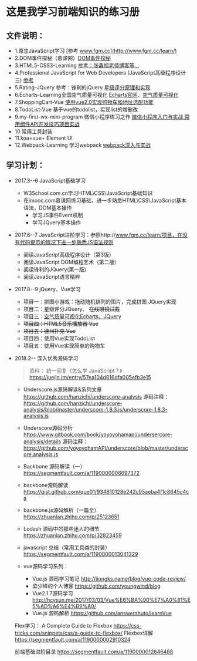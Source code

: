 # 这是我学习前端知识的练习册


## 文件说明：

* 1.原生JavaScript学习 [参考 www.fgm.cc](http://www.fgm.cc/learn/)
* 2.DOM事件探秘（慕课网）[DOM事件探秘](https://www.imooc.com/learn/138)  
* 3.HTML5-CSS3-Learning [参考：张鑫旭老师博客等...](http://www.zhangxinxu.com/wordpress/)
* 4.Professional JavaScript for Web Developers (JavaScript高级程序设计三) [参考](https://github.com/qianlongo/professional-js)
* 5.Rating-JQuery 参考：锋利的jQuery [星级评分原理和实现](https://www.imooc.com/learn/842) 
* 6.Echarts-Learning全国空气质量可视化 [Echarts官网](http://echarts.baidu.com/index.html)、[空气质量可视化](http://ife.baidu.com/course/detail/id/55)
* 7.ShoppingCart-Vue [使用vue2.0实现购物车和地址选配功能](https://www.imooc.com/learn/796)
* 8.TodoList-Vue 基于vue的todolist，实现list的增删改
* 9.my-first-wx-mini-program 微信小程序练习之作 [微信小程序入门与实战 常用组件API开发技巧项目实战](https://coding.imooc.com/learn/list/75.html)
* 10.常用工具封装
* 11.koa+vue+ Element UI
* 12.Webpack-Learning 学习webpack [webpack深入与实战](https://www.imooc.com/learn/802)


## 学习计划：

+ 2017.3--6 JavaScript基础学习
  + W3School.com.cn学习HTML\CSS\JavaScript基础知识
  + 在imooc.com慕课网练习基础，进一步熟悉HTML\CSS\JavaScript基本语法，DOM基本操作
	+ 学习JS事件Event机制
	+ 学习JQuery基本操作

+ 2017.6--7 JavaScript进阶学习：参照http://www.fgm.cc/learn/项目，在没有代码提示的情况下进一步熟悉JS语法规则
	+ 阅读JavaScript高级程序设计（第3版）
	+ 阅读JavaScript DOM编程艺术（第二版）
	+ 阅读锋利的JQuery(第一版)
	+ 阅读JavaScript语言精粹

+ 2017.8--9 jQuery、Vue学习
	+ 项目一：拼图小游戏：拖动随机排列的图片，完成拼图 JQuery实现
	+ 项目二：星级评分JQuery、 ~~在线眼镜试戴~~  
	+ 项目三：[空气质量可视化Echarts、JQuery](http://ife.baidu.com/course/detail/id/55)
	+ ~~项目四：HTML5音乐播放器 Vue~~ 
	+ ~~项目五：德州扑克 Vue~~ 
	+ 项目四：使用Vue实现TodoList
	+ 项目五：使用Vue实现简单的购物车

+ 2018.2-- 深入优秀源码学习
	> 资料： 统一回复《怎么学 JavaScript？》 https://juejin.im/entry/57ea104d816dfa005efb3e15
	
	* Underscore.js源码解读&系列文章 
		https://github.com/hanzichi/underscore-analysis 
		源码注释：https://github.com/hanzichi/underscore-analysis/blob/master/underscore-1.8.3.js/underscore-1.8.3-analysis.js
	* Underscore源码分析 
	 	https://www.gitbook.com/book/yoyoyohamapi/undersercore-analysis/details
	 	源码注释：https://github.com/yoyoyohamAPI/underscore/blob/master/underscore.analysis.js

	* Backbone 源码解读（一） https://segmentfault.com/a/1190000006697372
	* backbone源码解读 https://gist.github.com/que01/934810128e242c95aeba4f1c8645c4ca
	* backbone.js源码解析（一篇全）https://zhuanlan.zhihu.com/p/25123651
	* Lodash 源码中的那些迷人的细节 https://zhuanlan.zhihu.com/p/32823459
	* javascript 总结（常用工具类的封装） https://segmentfault.com/a/1190000013041329

	* vue源码学习系列：
		* Vue.js 源码学习笔记 http://jiongks.name/blog/vue-code-review/
		* 梁少峰的个人博客 https://github.com/youngwind/blog
		* Vue2.1.7源码学习 http://hcysun.me/2017/03/03/Vue%E6%BA%90%E7%A0%81%E5%AD%A6%E4%B9%A0/
		* Vue.js 源码解析  https://github.com/answershuto/learnVue

	Flex学习： 
	 A Complete Guide to Flexbox  https://css-tricks.com/snippets/css/a-guide-to-flexbox/
	 Flexbox详解 https://segmentfault.com/a/1190000002910324

	前端基础进阶目录 https://segmentfault.com/a/1190000012646488